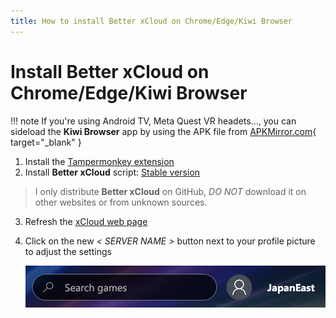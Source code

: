 ```yaml
---
title: How to install Better xCloud on Chrome/Edge/Kiwi Browser
---
```


# Install Better xCloud on Chrome/Edge/Kiwi Browser

!!! note
    If you're using Android TV, Meta Quest VR headets..., you can sideload the **Kiwi Browser** app by using the APK file from [APKMirror.com](https://www.apkmirror.com/apk/geometry-ou/kiwi-browser-fast-quiet/){ target="_blank" }

1. Install the [Tampermonkey extension](https://chromewebstore.google.com/detail/tampermonkey/dhdgffkkebhmkfjojejmpbldmpobfkfo)
2. Install **Better xCloud** script: [Stable version](https://github.com/redphx/better-xcloud/releases/latest/download/better-xcloud.user.js)  
  > I only distribute **Better xCloud** on GitHub, *DO NOT* download it on other websites or from unknown sources.
3. Refresh the [xCloud web page](https://www.xbox.com/play/)
4. Click on the new *< SERVER NAME >* button next to your profile picture to adjust the settings

    ![Server button](images/server-button.png)
